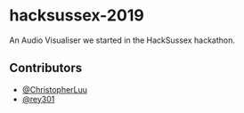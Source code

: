 # hacksussex-2019

An Audio Visualiser we started in the HackSussex hackathon.

## Contributors

- [@ChristopherLuu](https://github.com/ChristopherLuu)
- [@rey301](https://github.com/rey301)
